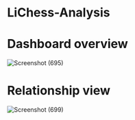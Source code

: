 # LiChess-Analysis
# Dashboard overview
![Screenshot (695)](https://user-images.githubusercontent.com/65941325/124307450-7b422d80-db85-11eb-96ce-59f9533b6426.png)

# Relationship view
![Screenshot (699)](https://user-images.githubusercontent.com/65941325/124307530-94e37500-db85-11eb-92a9-6d5417f484c1.png)

